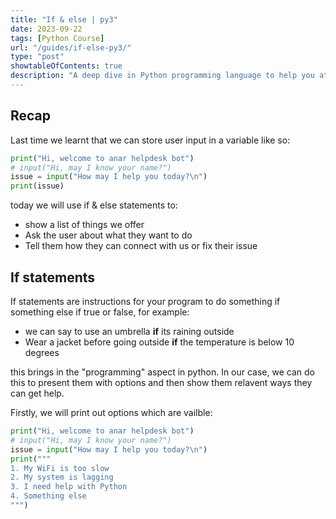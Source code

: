 ```yaml
---
title: "If & else | py3"
date: 2023-09-22
tags: [Python Course]
url: "/guides/if-else-py3/"
type: "post"
showtableOfContents: true
description: "A deep dive in Python programming language to help you at your IT journey"
---
```


## Recap
Last time we learnt that we can store user input in a variable like so: 
```python 
print("Hi, welcome to anar helpdesk bot")
# input("Hi, may I know your name?")
issue = input("How may I help you today?\n")
print(issue)
```
today we will use if & else statements to: 
- show a list of  things we offer
- Ask the user about what they want to do
- Tell them how they can connect with us or fix their issue

## If statements 
If statements are instructions for your program to do something if something else if true or false, for example:
- we can say to use an umbrella **if** its raining outside
- Wear a jacket before going outside **if** the temperature is below 10 degrees

this brings in the "programming" aspect in python. In our case, we can do this to present them with options and then show them relavent ways they can get help. 

Firstly, we will print out options which are vailble: 

```python 
print("Hi, welcome to anar helpdesk bot")
# input("Hi, may I know your name?")
issue = input("How may I help you today?\n")
print("""
1. My WiFi is too slow
2. My system is lagging
3. I need help with Python
4. Something else
""") 
```
